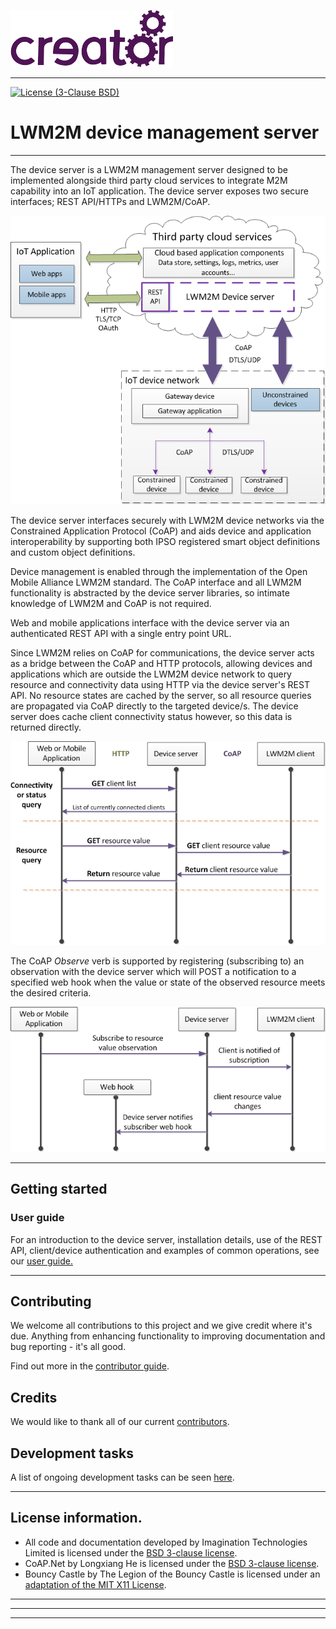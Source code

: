 ![Imagination Technologies Limited logo](doc/images/img.png)

----

[![License (3-Clause BSD)](https://img.shields.io/badge/license-BSD%203--Clause-blue.svg?style=flat-square)](http://opensource.org/licenses/BSD-3-Clause)


# LWM2M device management server
----

The device server is a LWM2M management server designed to be implemented alongside third party cloud services to integrate M2M capability into an IoT application. The device server exposes two secure interfaces; REST API/HTTPs and LWM2M/CoAP.  

![](doc/images/Awa_LWM2M_device_server_positioning_150dpi.png)


The device server interfaces securely with LWM2M device networks via the Constrained Application Protocol (CoAP) and aids device and application interoperability by supporting both IPSO registered smart object definitions and custom object definitions.  

Device management is enabled through the implementation of the Open Mobile Alliance LWM2M standard. The CoAP interface and all LWM2M functionality is abstracted by the device server libraries, so intimate knowledge of LWM2M and CoAP is not required.  

Web and mobile applications interface with the device server via an authenticated REST API with a single entry point URL.

Since LWM2M relies on CoAP for communications, the device server acts as a bridge between the CoAP and HTTP protocols, allowing devices and applications which are outside the LWM2M device network to query resource and connectivity data using HTTP via the device server's REST API. No resource states are cached by the server, so all resource queries are propagated via CoAP directly to the targeted device/s. The device server does cache client connectivity status however, so this data is returned directly.  

![](doc/images/Device_server_process_descriptions_100dpi.png)


The CoAP *Observe* verb is supported by registering (subscribing to) an observation with the device server which will POST a notification to a specified web hook when the value or state of the observed resource meets the desired criteria.

![](doc/images/Device_server_process_descriptions_subscribe_100dpi.png)


----


##  Getting started

### User guide

For an introduction to the device server, installation details, use of the REST API, client/device authentication and examples of common operations, see our [user guide.](doc/userGuide.md) 

----

## Contributing

We welcome all contributions to this project and we give credit where it's due. Anything from enhancing functionality to improving documentation and bug reporting - it's all good. 

Find out more in the [contributor guide](CONTRIBUTING.md).

## Credits

We would like to thank all of our current [contributors](CONTRIBUTORS). 

## Development tasks

A list of ongoing development tasks can be seen [here]().


----

## License information.

* All code and documentation developed by Imagination Technologies Limited is licensed under the [BSD 3-clause license](IMGLicense.md).  
* CoAP.Net by Longxiang He is licensed under the [BSD 3-clause license](https://github.com/smeshlink/CoAP.NET/blob/master/LICENSE).  
* Bouncy Castle by The Legion of the Bouncy Castle is licensed under an [adaptation of the MIT X11 License](https://bouncycastle.org/csharp/licence.html).

----


----
----
